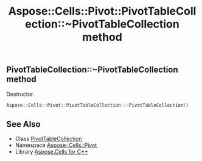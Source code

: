 ﻿---
title: Aspose::Cells::Pivot::PivotTableCollection::~PivotTableCollection method
linktitle: ~PivotTableCollection
second_title: Aspose.Cells for C++ API Reference
description: 'Aspose::Cells::Pivot::PivotTableCollection::~PivotTableCollection method. Destructor in C++.'
type: docs
weight: 200
url: /cpp/aspose.cells.pivot/pivottablecollection/~pivottablecollection/
---
## PivotTableCollection::~PivotTableCollection method


Destructor.

```cpp
Aspose::Cells::Pivot::PivotTableCollection::~PivotTableCollection()
```

## See Also

* Class [PivotTableCollection](../)
* Namespace [Aspose::Cells::Pivot](../../)
* Library [Aspose.Cells for C++](../../../)
